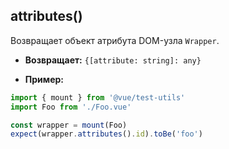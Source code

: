 ## attributes()

Возвращает объект атрибута DOM-узла `Wrapper`.

- **Возвращает:** `{[attribute: string]: any}`

- **Пример:**

```js
import { mount } from '@vue/test-utils'
import Foo from './Foo.vue'

const wrapper = mount(Foo)
expect(wrapper.attributes().id).toBe('foo')
```
